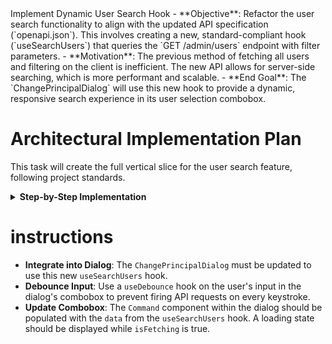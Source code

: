 <task>
    Implement Dynamic User Search Hook
</task>

<taskspec>
- **Objective**: Refactor the user search functionality to align with the updated API specification (`openapi.json`). This involves creating a new, standard-compliant hook (`useSearchUsers`) that queries the `GET /admin/users` endpoint with filter parameters.
- **Motivation**: The previous method of fetching all users and filtering on the client is inefficient. The new API allows for server-side searching, which is more performant and scalable.
- **End Goal**: The `ChangePrincipalDialog` will use this new hook to provide a dynamic, responsive search experience in its user selection combobox.
</taskspec>

# Architectural Implementation Plan

This task will create the full vertical slice for the user search feature, following project standards.

<details>
<summary><strong>Step-by-Step Implementation</strong></summary>

1.  **DTOs (`contracts`)**:
    *   Ensure DTOs for the search query and the paginated response exist and are accurate according to `openapi.json`.
    *   **File**: `src/contracts/api/admin.dto.ts` (or a new `user.dto.ts` if more appropriate).
    *   **Content**:
        ```typescript
        // Query parameters for the request
        export interface SearchUsersQuery {
          name?: string;
          email?: string;
        cpf ?: string;
          rg?: string;
          role?: UserRoles;
          page?: number;
          limit?: number;
        }

        // Structure for the paginated response
        export interface PaginatedUsersDto {
          data: UserDto[];
          meta: { 
            totalPages: number;
            total: number;
            limit: number;
            page: number;
          };
        }
        ```
see src/infrastructure/gateways/club.gateway.api.ts
2.  **Gateway (`application` & `infrastructure`)**:
    *   **Interface**: Update `AdminGateway` in `src/application/gateways/admin.gateway.ts`.
       
    *   **Implementation**: Implement the logic in `src/infrastructure/gateways/admin.gateway.ts`. The method should correctly construct a URL with query parameters.
    

3.  **Action (`infrastructure/actions`)**:
    *   Create a new server action for searching users.
    *   **File**: `src/infrastructure/actions/admin/search-users.action.ts`
       

4.  **Hook (`hooks`)**:
    *   Create the UI-facing hook that components will consume.
    *   **File**: `src/hooks/use-search-users.ts`
    
</details>

# instructions

- **Integrate into Dialog**: The `ChangePrincipalDialog` must be updated to use this new `useSearchUsers` hook.
- **Debounce Input**: Use a `useDebounce` hook on the user's input in the dialog's combobox to prevent firing API requests on every keystroke.
- **Update Combobox**: The `Command` component within the dialog should be populated with the `data` from the `useSearchUsers` hook. A loading state should be displayed while `isFetching` is true.

